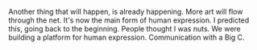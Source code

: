 Another thing that will happen, is already happening. More art will flow through the net. It's now the main form of human expression. I predicted this, going back to the beginning. People thought I was nuts. We were building a platform for human expression. Communication with a Big C.
